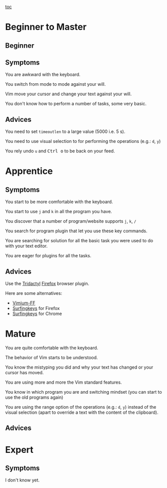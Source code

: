 [toc](..)

# Beginner to Master

## Beginner

## Symptoms

You are awkward with the keyboard.

You switch from mode to mode against your will.

Vim move your cursor and change your text against your will.

You don't know how to perform a number of tasks, some very basic.


## Advices

You need to set `timeoutlen` to a large value (5000 i.e. 5 s).

You need to use visual selection to for performing the operations (e.g.: `d`, `y`)

You rely undo `u` and <kbd>Ctrl o</kbd> to be back on your feed.


# Apprentice

## Symptoms

You start to be more comfortable with the keyboard.

You start to use `j` and `k` in all the program you have.

You discover that a number of program/website supports `j`, `k`, `/`

You search for program plugin that let you use these key commands.

You are searching for solution for all the basic task you were used to do with your text editor.

You are eager for plugins for all the tasks.


## Advices

Use the [Tridactyl](https://addons.mozilla.org/en-GB/firefox/addon/tridactyl-vim/) [Firefox](https://www.mozilla.org/) browser plugin.

Here are some alternatives:

- [Vimium-FF](https://addons.mozilla.org/en-GB/firefox/addon/vimium-ff/)
- [Surfingkeys](https://addons.mozilla.org/en-GB/firefox/addon/surfingkeys_ff/) for Firefox
- [Surfingkeys](https://chromewebstore.google.com/detail/surfingkeys/gfbliohnnapiefjpjlpjnehglfpaknnc?hl=en) for Chrome


# Mature

You are quite comfortable with the keyboard.

The behavior of Vim starts to be understood.

You know the mistyping you did and why your text has changed or your cursor has moved.

You are using more and more the Vim standard features.

You know in which program you are and switching mindset (you can start to use the old programs again)

You are using the range option of the operations (e.g.: `d`, `y`) instead of the visual selection (apart to override a
text with the content of the clipboard).


## Advices


# Expert

## Symptoms

I don't know yet.


<!-- vim: set tw=120 : -->
